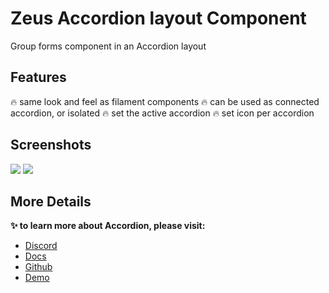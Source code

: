 # Zeus Accordion layout Component

Group forms component in an Accordion layout

## Features

🔥 same look and feel as filament components 
🔥 can be used as connected accordion, or isolated 
🔥 set the active accordion 
🔥 set icon per accordion

## Screenshots

![](https://larazeus.com/images/screenshots/accordion/accordion-1.webp)
![](https://larazeus.com/images/screenshots/accordion/cover.webp)

## More Details
**✨ to learn more about Accordion, please visit:**

- [Discord](https://discord.com/channels/883083792112300104/1282751058015420528)
- [Docs](https://larazeus.com/docs/accordion)
- [Github](https://github.com/lara-zeus/accordion)
- [Demo](https://demo.larazeus.com/admin/components-demo/accordion)
